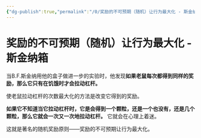 ```yaml
---
{"dg-publish":true,"permalink":"/0/奖励的不可预期（随机）让行为最大化 - 斯金纳箱/"}
---
```


# 奖励的不可预期（随机）让行为最大化 - 斯金纳箱


当B.F.斯金纳用他的盒子做进一步的实验时，他发现**如果老鼠每次都得到同样的奖励，那么它只有在饥饿时才会拉动杠杆。** 

使老鼠拉动杠杆的次数最大化的方法是改变它得到的奖励。

**如果它不知道当它拉动杠杆时，它是会得到一个颗粒，还是一个也没有，还是几个颗粒，那么它就会一次又一次地拉动杠杆。** 它就会在心理上着迷。

这就是著名的随机奖励原则——奖励的不可预期让行为最大化。
